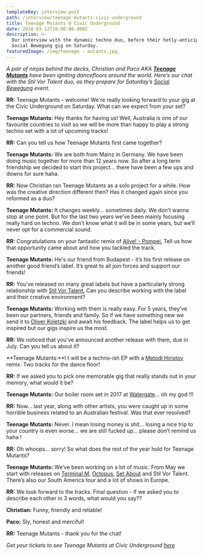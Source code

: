 ```yaml
---
templateKey: interview-post
path: /interview/teenage-mutants-civic-underground
title: Teenage Mutants @ Civic Underground
date: 2018-03-12T10:00:00.000Z
description: >-
  Our interview with the dynamic techno duo, before their hotly-anticipated
  Social Bewegung gig on Saturday.
featuredImage: /img/teenage - mutants.jpg
---
```


_A pair of ninjas behind the decks, Christian and Paco AKA [**Teenage Mutants**](https://www.facebook.com/teenagemutants/) have been igniting dancefloors around the world. Here’s our chat with the Stil Vor Talent duo, as they prepare for Saturday’s [Social Bewegung](https://www.facebook.com/socialbewegung/) event._

**RR:** Teenage Mutants - welcome! We're really looking forward to your gig at the Civic Underground on Saturday. What can we expect from your set?

**Teenage Mutants:** Hey thanks for having us! Well, Australia is one of our favourite countries to visit so we will be more than happy to play a strong techno set with a lot of upcoming tracks!

**RR:** Can you tell us how Teenage Mutants first came together?

**Teenage Mutants:** We are both from Mainz in Germany. We have been doing music together for more than 12 years now. So after a long term friendship we decided to start this project... there have been a few ups and downs for sure haha.

**RR:** Now Christian ran Teenage Mutants as a solo project for a while. How was the creative direction different then? Has it changed again since you reformed as a duo?

**Teenage Mutants:** It changes weekly... sometimes daily. We don’t wanna stop at one point. But for the last two years we’ve been mainly focusing really hard on techno. We don’t know what it will be in some years, but we’ll never opt for a commercial sound.

**RR:** Congratulations on your fantastic remix of [Alive! - Pompei.](https://www.beatport.com/track/pompei-teenage-mutants-remix/10211344) Tell us how that opportunity came about and how you tackled the track.

**Teenage Mutants:** He's our friend from Budapest - it’s his first release on another good friend’s label. It’s great to all join forces and support our friends!

**RR:** You've released on many great labels but have a particularly strong relationship with [Stil Vor Talent.](https://www.facebook.com/pg/ravereviewz/notes/) Can you describe working with the label and their creative environment?

**Teenage Mutants:** Working with them is really easy. For 5 years, they’ve been our partners, friends and family. So if we have something new we send it to [Oliver Koletzki](https://www.facebook.com/OliverKoletzki/) and await his feedback. The label helps us to get inspired but our gigs inspire us the most.

**RR:** We noticed that you've announced another release with them, due in July. Can you tell us about it?

**Teenage Mutants:**I t will be a techno-ish EP with a [Metodi Hiristov](https://www.facebook.com/MetodiHristovFanpage/) remix. Two tracks for the dance floor!

**RR:** If we asked you to pick one memorable gig that really stands out in your memory, what would it be?

**Teenage Mutants:** Our boiler room set in 2017 at [Watergate](https://www.facebook.com/watergate.club/)… oh my god !!!

**RR:** Now... last year, along with other artists, you were caught up in some horrible business related to an Australian festival. Was that ever resolved?

**Teenage Mutants:** Never. I mean losing money is shit… losing a nice trip to your country is even worse… we are still fucked up… please don’t remind us haha !

**RR:** Oh whoops... sorry! So what does the rest of the year hold for Teenage Mutants?

**Teenage Mutants:** We’ve been working on a lot of music. From May we start with releases on [Terminal M](https://www.facebook.com/TerminalMRecords/), [Octopus](https://www.facebook.com/OctopusRecordings/), [Set About](https://www.facebook.com/SetAboutMusic/) and Stil Vor Talent. There’s also our South America tour and a lot of shows in Europe.

**RR:** We look forward to the tracks. Final question - if we asked you to describe each other in 3 words, what would you say??

**Christian:** Funny, friendly and reliable!

**Paco:** Sly, honest and merciful!

**RR:** Teenage Mutants - thank you for the chat!

_Get your tickets to see Teenage Mutants at Civic Underground [here](https://www.eventbrite.com.au/e/social-bewegung-ft-teenage-mutants-3hr-set-at-civic-underground-tickets-42393442929?aff=efbeventtix)_
